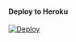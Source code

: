 #### Deploy to Heroku
[![Deploy](https://www.herokucdn.com/deploy/button.svg)](https://heroku.com/deploy?template=https://github.com/nafron/fronmd)
